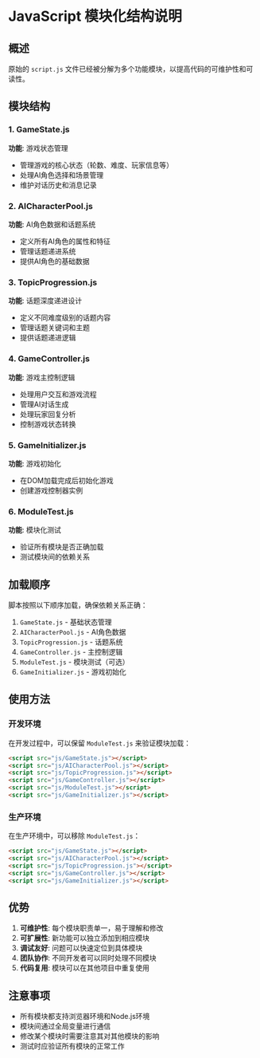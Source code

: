 # JavaScript 模块化结构说明

## 概述
原始的 `script.js` 文件已经被分解为多个功能模块，以提高代码的可维护性和可读性。

## 模块结构

### 1. GameState.js
**功能**: 游戏状态管理
- 管理游戏的核心状态（轮数、难度、玩家信息等）
- 处理AI角色选择和场景管理
- 维护对话历史和消息记录

### 2. AICharacterPool.js
**功能**: AI角色数据和话题系统
- 定义所有AI角色的属性和特征
- 管理话题递进系统
- 提供AI角色的基础数据

### 3. TopicProgression.js
**功能**: 话题深度递进设计
- 定义不同难度级别的话题内容
- 管理话题关键词和主题
- 提供话题递进逻辑

### 4. GameController.js
**功能**: 游戏主控制逻辑
- 处理用户交互和游戏流程
- 管理AI对话生成
- 处理玩家回复分析
- 控制游戏状态转换

### 5. GameInitializer.js
**功能**: 游戏初始化
- 在DOM加载完成后初始化游戏
- 创建游戏控制器实例

### 6. ModuleTest.js
**功能**: 模块化测试
- 验证所有模块是否正确加载
- 测试模块间的依赖关系

## 加载顺序
脚本按照以下顺序加载，确保依赖关系正确：

1. `GameState.js` - 基础状态管理
2. `AICharacterPool.js` - AI角色数据
3. `TopicProgression.js` - 话题系统
4. `GameController.js` - 主控制逻辑
5. `ModuleTest.js` - 模块测试（可选）
6. `GameInitializer.js` - 游戏初始化

## 使用方法

### 开发环境
在开发过程中，可以保留 `ModuleTest.js` 来验证模块加载：

```html
<script src="js/GameState.js"></script>
<script src="js/AICharacterPool.js"></script>
<script src="js/TopicProgression.js"></script>
<script src="js/GameController.js"></script>
<script src="js/ModuleTest.js"></script>
<script src="js/GameInitializer.js"></script>
```

### 生产环境
在生产环境中，可以移除 `ModuleTest.js`：

```html
<script src="js/GameState.js"></script>
<script src="js/AICharacterPool.js"></script>
<script src="js/TopicProgression.js"></script>
<script src="js/GameController.js"></script>
<script src="js/GameInitializer.js"></script>
```

## 优势

1. **可维护性**: 每个模块职责单一，易于理解和修改
2. **可扩展性**: 新功能可以独立添加到相应模块
3. **调试友好**: 问题可以快速定位到具体模块
4. **团队协作**: 不同开发者可以同时处理不同模块
5. **代码复用**: 模块可以在其他项目中重复使用

## 注意事项

- 所有模块都支持浏览器环境和Node.js环境
- 模块间通过全局变量进行通信
- 修改某个模块时需要注意其对其他模块的影响
- 测试时应验证所有模块的正常工作